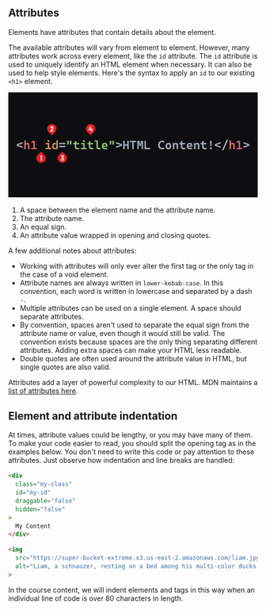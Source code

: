 ## Attributes

Elements have attributes that contain details about the element.

The available attributes will vary from element to element. However, many attributes work across every element, like the `id` attribute. The `id` attribute is used to uniquely identify an HTML element when necessary. It can also be used to help style elements. Here's the syntax to apply an `id` to our existing `<h1>` element.

![Element Attributes](../html-assets/element-attributes.png)

1. A space between the element name and the attribute name.
2. The attribute name.
3. An equal sign.
4. An attribute value wrapped in opening and closing quotes.

A few additional notes about attributes:

- Working with attributes will only ever alter the first tag or the only tag in the case of a void element.
- Attribute names are always written in `lower-kebab-case`. In this convention, each word is written in lowercase and separated by a dash `-`.
- Multiple attributes can be used on a single element. A space should separate attributes.
- By convention, spaces aren't used to separate the equal sign from the attribute name or value, even though it would still be valid. The convention exists because spaces are the only thing separating different attributes. Adding extra spaces can make your HTML less readable.
- Double quotes are often used around the attribute value in HTML, but single quotes are also valid.

Attributes add a layer of powerful complexity to our HTML. MDN maintains a [list of attributes here](https://developer.mozilla.org/en-US/docs/Web/HTML/Attributes).

## Element and attribute indentation

At times, attribute values could be lengthy, or you may have many of them. To make your code easier to read, you should split the opening tag as in the examples below. You don't need to write this code or pay attention to these attributes. Just observe how indentation and line breaks are handled:

```html
<div
  class="my-class"
  id="my-id"
  draggable="false"
  hidden="false"
>
  My Content
</div>
```

```html
<img 
  src="https://super-bucket-extreme.s3.us-east-2.amazonaws.com/liam.jpg" 
  alt="Liam, a schnauzer, resting on a bed among his multi-color ducks."
>
```

In the course content, we will indent elements and tags in this way when an individual line of code is over 80 characters in length.
